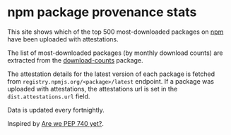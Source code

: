 # npm package provenance stats

This site shows which of the top 500 most-downloaded packages on [npm](https://npmjs.com) have been uploaded with attestations.

The list of most-downloaded packages (by monthly download counts) are extracted from the [download-counts](https://npmjs.com/package/download-counts) package.

The attestation details for the latest version of each package is fetched from `registry.npmjs.org/<package>/latest` endpoint.
If a package was uploaded with attestations, the attestations url is set in the `dist.attestations.url` field.

Data is updated every fortnightly. 

Inspired by [Are we PEP 740 yet?](https://trailofbits.github.io/are-we-pep740-yet/).
